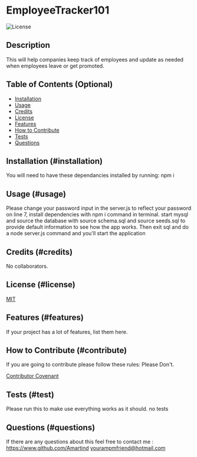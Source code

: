 # EmployeeTracker101 
![License](https://img.shields.io/badge/License-MIT-blue)
## Description
    
This will help companies keep track of employees and update as needed when employees leave or get promoted.
    
## Table of Contents (Optional)
    
    
- [Installation](#installation)
- [Usage](#usage)
- [Credits](#credits)
- [License](#license)
- [Features](#features)
- [How to Contribute](#contribute)
- [Tests](#test)
- [Questions](#questions)
    
## Installation (#installation)
    
You will need to have these dependancies installed by running:
npm i
    
## Usage (#usage)
    
    
Please change your password input in the server.js to reflect your password on line 7, install dependencies with npm i command in terminal. start mysql and source the database with source schema.sql and source seeds.sql to provide default information to see how the app works. Then exit sql and do a node server.js command and you'll start the application


## Credits (#credits)
    
No collaborators.
    
## License (#license)
    
[MIT](https://www.google.com/search?q=what+can+i+do+with+a+MIT+license)
    
    
## Features (#features)
    
If your project has a lot of features, list them here.
    
## How to Contribute (#contribute)

If you are going to contribute please follow these rules:
Please Don't.
    
[Contributor Covenant](https://www.contributor-covenant.org/)


## Tests (#test)

Please run this to make use everything works as it should.
no tests

## Questions (#questions)

If there are any questions about this feel free to contact me :
https://www.github.com/Amartind
yourampmfriend@hotmail.com
    